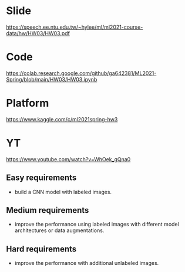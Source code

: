 # Slide  
https://speech.ee.ntu.edu.tw/~hylee/ml/ml2021-course-data/hw/HW03/HW03.pdf  
# Code  
https://colab.research.google.com/github/ga642381/ML2021-Spring/blob/main/HW03/HW03.ipynb  
# Platform  
https://www.kaggle.com/c/ml2021spring-hw3  
# YT  
https://www.youtube.com/watch?v=WhOek_gQna0  

## Easy requirements  
  * build a CNN model with labeled images.  

## Medium requirements  
  * improve the performance using labeled images with different model architectures or data augmentations.  

## Hard requirements  
  * improve the performance with additional unlabeled images.  
